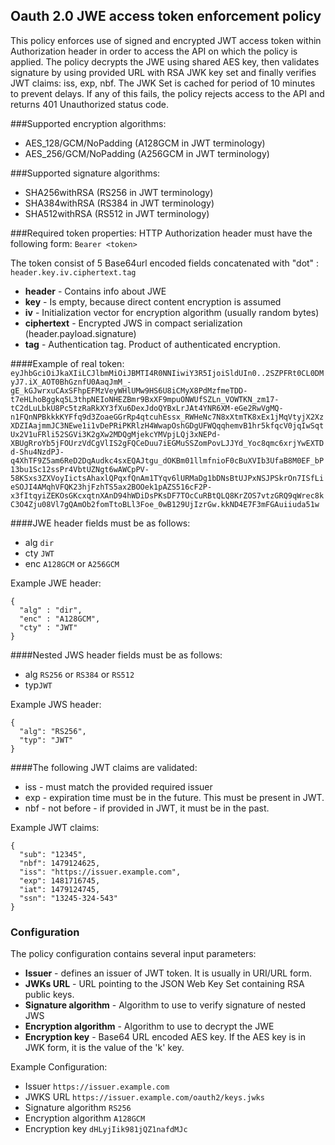 ## Oauth 2.0 JWE access token enforcement policy

This policy enforces use of signed and encrypted JWT access token within Authorization header in order to access the API on which the policy is applied. The policy decrypts the JWE using shared AES key, then validates signature by using provided URL with RSA JWK key set and finally verifies JWT claims: iss, exp, nbf. The JWK Set is cached for period of 10 minutes to prevent delays.
If any of this fails, the policy rejects access to the API and returns 401 Unauthorized status code.

###Supported encryption algorithms:
 + AES_128/GCM/NoPadding  (A128GCM in JWT terminology)
 + AES_256/GCM/NoPadding  (A256GCM in JWT terminology)

###Supported signature algorithms:
+ SHA256withRSA (RS256 in JWT terminology)
+ SHA384withRSA (RS384 in JWT terminology)
+ SHA512withRSA (RS512 in JWT terminology)

###Required token properties:
HTTP Authorization header must have the following form: `Bearer <token>`

  The token consist of 5 Base64url encoded fields concatenated with "dot" : `header.key.iv.ciphertext.tag`
    
 + **header** - Contains info about JWE
 + **key** - Is empty, because direct content encryption is assumed
 + **iv** - Initialization vector for encryption algorithm (usually random bytes)
 + **ciphertext** - Encrypted JWS in compact serialization (header.payload.signature)
 + **tag** - Authentication tag. Product of authenticated encryption.
    
####Example of real token:
`eyJhbGciOiJkaXIiLCJlbmMiOiJBMTI4R0NNIiwiY3R5IjoiSldUIn0..2SZPFRt0CL0DMyJ7.iX_AOT0BhGznfU0AaqJmM_-gE_kGJwrxuCAxSFhpEFMzVeyWHlUMw9HS6U8iCMyX8PdMzfmeTDD-t7eHLhoBggkq5L3thpNEIoNHEZBmr9BxXF9mpuONWUfSZLn_VOWTKN_zm17-tC2dLuLbkU8Pc5tzRaRkXY3fXu6DexJdoQYBxLrJAt4YNR6XM-eGe2RwVgMQ-n1FQnNPBkkkKYFfq9d3ZoaeGGrRp4qtcuhEssx_RWHeNc7N8xXtmTK8xEx1jMqVtyjX2XzXDZIAajmmJC3NEwe1i1vDePRiPKRlzH4WwapOshGDgUFWQqqhemvB1hr5kfqcV0jqIwSqtUx2V1uFRli52SGVi3K2gXw2MDQgMjekcYMVpjLQj3xNEPd-XBUgRroYb5jFOUrzVdCgVlIS2gFQCeDuu7iEGMuSSZomPovLJJYd_Yoc8qmc6xrjYwEXTDd-Shu4NzdPJ-q4XhTF9Z5am6ReD2DqAudkc4sxEQAJtgu_dOKBm01llmfnioF0cBuXVIb3UfaB8M0EF_bP13bu1Sc12ssPr4VbtUZNgt6wAWCpPV-58KSxs3ZXVoyIictsAhaxlQPqxfQnAm1TYqv6lURMaDg1bDNsBtUJPxNSJPSkrOn7ISfLieSOJI4AMqhVFQK23hjFzhTS5ax2BOOek1pAZS516cF2P-x3fItqyiZEKOsGKcxqtnXAnD94hWDiDsPKsDF7TOcCuRBtQLQ8KrZOS7vtzGRQ9qWrec8kC3O4Zju08Vl7gQAmOb2fomTtoBLl3Foe_0wB129UjIzrGw.kkND4E7F3mFGAuiiuda51w`


####JWE header fields must be as follows:
  + alg `dir`
  + cty `JWT`
  + enc `A128GCM` or `A256GCM`


Example JWE header:

	{
	  "alg" : "dir",
	  "enc" : "A128GCM",
	  "cty" : "JWT"
	}

####Nested JWS header fields must be as follows:
  + alg `RS256` or `RS384` or `RS512`
  + typ`JWT`

Example JWS header:

	{
	  "alg": "RS256",
	  "typ": "JWT"
	}
	

####The following JWT claims are validated:
 + iss - must match the provided required issuer
 + exp - expiration time must be in the future. This must be present in JWT.
 + nbf - not before - if provided in JWT, it must be in the past.

Example JWT claims:

	{
	  "sub": "12345",
	  "nbf": 1479124625,
	  "iss": "https://issuer.example.com",
	  "exp": 1481716745,
	  "iat": 1479124745,
	  "ssn": "13245-324-543"
	}


### Configuration
The policy configuration contains several input parameters:
	  
+  **Issuer** - defines an issuer of JWT token. It is usually in URI/URL form.
+  **JWKs URL** - URL pointing to the JSON Web Key Set containing RSA public keys.
+  **Signature algorithm** - Algorithm to use to verify signature of nested JWS
+  **Encryption algorithm** - Algorithm to use to decrypt the JWE
+  **Encryption key** - Base64 URL encoded AES key. If the AES key is in JWK form, it is the value of the 'k' key. 


Example Configuration:
 + Issuer `https://issuer.example.com`
 + JWKS URL `https://issuer.example.com/oauth2/keys.jwks`
 + Signature algorithm `RS256`
 + Encryption algorithm `A128GCM`
 + Encryption key `dHLyjIik981jQZ1nafdMJc`
